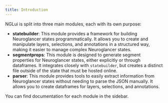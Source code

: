 ```yaml
---
title: Introduction
---
```


NGLui is split into three main modules, each with its own purpose:

- **statebuilder**: This module provides a framework for building Neuroglancer states programmatically. It allows you to create and manipulate layers, selections, and annotations in a structured way, making it easier to manage complex Neuroglancer states.
- **segmentprops**: This module is designed to generate segment properties for Neuroglancer states, either explicitly or through dataframes. It integrates closely with `statebuilder`, but creates a distinct file outside of the state that must be hosted online.
- **parser**: This module provides tools to easily extract information from Neuroglancer states without needing to parse the JSON manually. It allows you to create dataframes for layers, selections, and annotations.

You can find documentation for each module in the sidebar.